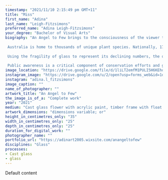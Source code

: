 ```yaml
---
timestamp: "2021/11/10 2:15:49 pm GMT+11"
title: "Miss"
first_name: "Adina"
last_name: "Leigh-Fitzsimons"
preferred_name: "Adina Leigh-Fitzsimons"
your_degree: "Bachelor of Visual Arts"
biography: "An Angel to Few brings to the consciousness of the viewer the rapid decline, in not only the Canberra Spider Orchid, but all endangered plant species across the country. This special orchid is truly beautiful, inspiring the form and colour of this artwork. 
 
 Australia is home to thousands of unique plant species. Nationally, 17% of plants threatened are orchids. The Canberra Spider Orchid, (Caladenia Actensis) is endemic to the Canberra region. It grows in a limited number of areas.
 
 Using the fragility of glass to represent its declining numbers, the orchid in this piece is preserved, as if frozen, within the glass walls of the greenhouse. The greenhouse is used as a metaphor for protection and retreat during turbulent times. It signifies the research that is necessary in order for this orchid to thrive for future generations to enjoy. 
 
 Public awareness is a critical component of conservation efforts and getting people involved in preservation. An Angel to Few speaks to a personal passion for Canberraâ€™s urban interface with bushland, the fragility of its uniqueness, and the importance of effective conservation management."
image_location: "https://drive.google.com/file/d/1liLT2emfM1PULI5H6KEhdL4arV-fuMg6"
instagram_image: "https://drive.google.com/u/2/open?usp=forms_web&id=1dk03ieHkrTMbpuMhXrCoPqaRmb5iI1GW"
instagram: "adina.l_fitzsimons"
image_caption: ""
name_of_photographer: ""
artwork_title: "An Angel to Few"
the_image_is_of_a: "Complete work"
year: "2021"
medium: "Cast glass flower with acrylic paint, timber frame with float glass panels"
artwork_dimensions: "dimensions variable; or"
height_in_centimetres_only: "35"
width_in_centimetres_only: "25"
depth_in_centimetres_only: "25"
duration_for_digital_work: ""
photographer_name: ""
portfolio_url: "https://adinart2005.wixsite.com/anangeltofew"
disciplines: "Glass"
processes:
- Cast glass
- glass
---
```


Default content